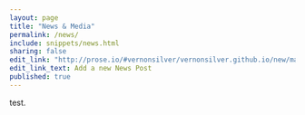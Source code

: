 ```yaml
---
layout: page
title: "News & Media"
permalink: /news/
include: snippets/news.html
sharing: false
edit_link: "http://prose.io/#vernonsilver/vernonsilver.github.io/new/master/_posts"
edit_link_text: Add a new News Post
published: true
---
```


test.